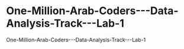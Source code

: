 # One-Million-Arab-Coders---Data-Analysis-Track---Lab-1
One-Million-Arab-Coders---Data-Analysis-Track---Lab-1
